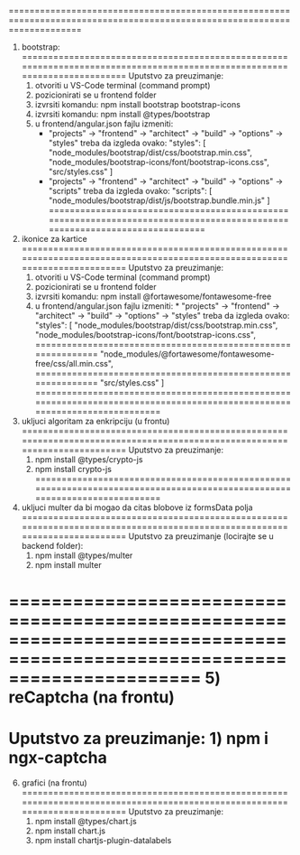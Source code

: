 ==========================================================================================================================
1) bootstrap: 
==========================================================================================================================
Uputstvo za preuzimanje:
	1) otvoriti u VS-Code terminal (command prompt)
	2) pozicionirati se u frontend folder
	3) izvrsiti komandu: npm install bootstrap bootstrap-icons
	4) izvrsiti komandu: npm install @types/bootstrap
	5) u frontend/angular.json fajlu izmeniti:
		* "projects" -> "frontend" -> "architect" -> "build" -> "options" -> "styles" treba da izgleda ovako:
			"styles": [
				"node_modules/bootstrap/dist/css/bootstrap.min.css",
				"node_modules/bootstrap-icons/font/bootstrap-icons.css",
				"src/styles.css"
            ]
		* "projects" -> "frontend" -> "architect" -> "build" -> "options" -> "scripts" treba da izgleda ovako:
			"scripts": [
				"node_modules/bootstrap/dist/js/bootstrap.bundle.min.js"
            ]
==========================================================================================================================
2) ikonice za kartice 
==========================================================================================================================
Uputstvo za preuzimanje:
	1) otvoriti u VS-Code terminal (command prompt)
	2) pozicionirati se u frontend folder
	3) izvrsiti komandu: npm install @fortawesome/fontawesome-free
	4) u frontend/angular.json fajlu izmeniti:
			* "projects" -> "frontend" -> "architect" -> "build" -> "options" -> "styles" treba da izgleda ovako:
			"styles": [
				"node_modules/bootstrap/dist/css/bootstrap.min.css",
				"node_modules/bootstrap-icons/font/bootstrap-icons.css",
				=============================================================
				"node_modules/@fortawesome/fontawesome-free/css/all.min.css",
				=============================================================
				"src/styles.css"
            ]
==========================================================================================================================
3) ukljuci algoritam za enkripciju (u frontu)
==========================================================================================================================
Uputstvo za preuzimanje: 
	1) npm install @types/crypto-js
	2) npm install crypto-js
==========================================================================================================================
4) ukljuci multer da bi mogao da citas blobove iz formsData polja
==========================================================================================================================
Uputstvo za preuzimanje (locirajte se u backend folder):
	1) npm install @types/multer
	2) npm install multer

==========================================================================================================================
5) reCaptcha (na frontu)
==========================================================================================================================
Uputstvo za preuzimanje:
	1) npm i ngx-captcha
==========================================================================================================================
6) grafici (na frontu)
==========================================================================================================================
Uputstvo za preuzimanje:
	1) npm install @types/chart.js
	2) npm install chart.js
	3) npm install chartjs-plugin-datalabels



